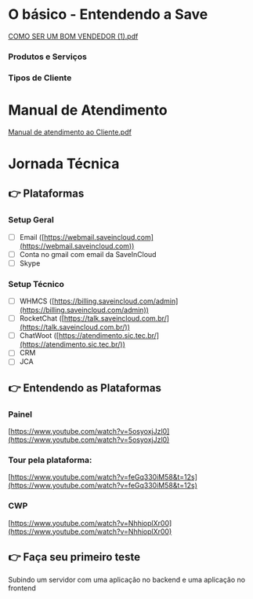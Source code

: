 # O básico - Entendendo a Save

[COMO SER UM BOM VENDEDOR (1).pdf](https://prod-files-secure.s3.us-west-2.amazonaws.com/f223c91a-9e1a-4679-a780-5d3080e08ae0/7328baf3-e1f2-49ce-9ab6-fb0c1b9bcab2/COMO_SER_UM_BOM_VENDEDOR_(1).pdf)

### Produtos e Serviços

### Tipos de Cliente

# Manual de Atendimento

[Manual de atendimento ao Cliente.pdf](https://prod-files-secure.s3.us-west-2.amazonaws.com/f223c91a-9e1a-4679-a780-5d3080e08ae0/985e2796-42e5-43ca-b984-59882c7994e3/Manual_de_atendimento_ao_Cliente.pdf)

# Jornada Técnica

## 👉 Plataformas

### Setup Geral

- [ ] Email ([](https://webmail.saveincloud.com/)[https://webmail.saveincloud.com](https://webmail.saveincloud.com))
- [ ] Conta no gmail com email da SaveInCloud
- [ ] Skype

### Setup Técnico

- [ ] WHMCS ([https://billing.saveincloud.com/admin](https://billing.saveincloud.com/admin))
- [ ] RocketChat ([https://talk.saveincloud.com.br/](https://talk.saveincloud.com.br/))
- [ ] ChatWoot ([https://atendimento.sic.tec.br/](https://atendimento.sic.tec.br/))
- [ ] CRM
- [ ] JCA

## 👉 Entendendo as Plataformas

### Painel

[https://www.youtube.com/watch?v=5osyoxjJzl0](https://www.youtube.com/watch?v=5osyoxjJzl0)

### Tour pela plataforma:

[https://www.youtube.com/watch?v=feGq330iM58&t=12s](https://www.youtube.com/watch?v=feGq330iM58&t=12s)

### CWP

[https://www.youtube.com/watch?v=NhhioplXr00](https://www.youtube.com/watch?v=NhhioplXr00)

## 👉 Faça seu primeiro teste

Subindo um servidor com uma aplicação no backend e uma aplicação no frontend